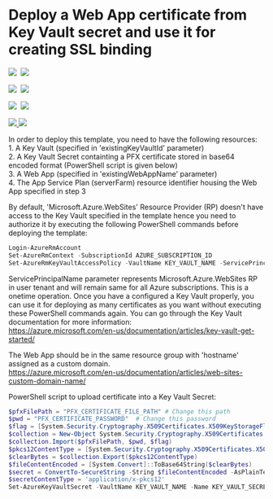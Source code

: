 # Deploy a Web App certificate from Key Vault secret and use it for creating SSL binding

<IMG SRC="https://azbotstorage.blob.core.windows.net/badges/201-web-app-certificate-from-key-vault/PublicLastTestDate.svg" />&nbsp;
<IMG SRC="https://azbotstorage.blob.core.windows.net/badges/201-web-app-certificate-from-key-vault/PublicDeployment.svg" />&nbsp;

<IMG SRC="https://azbotstorage.blob.core.windows.net/badges/201-web-app-certificate-from-key-vault/FairfaxLastTestDate.svg" />&nbsp;
<IMG SRC="https://azbotstorage.blob.core.windows.net/badges/201-web-app-certificate-from-key-vault/FairfaxDeployment.svg" />&nbsp;

<IMG SRC="https://azbotstorage.blob.core.windows.net/badges/201-web-app-certificate-from-key-vault/BestPracticeResult.svg" />&nbsp;
<IMG SRC="https://azbotstorage.blob.core.windows.net/badges/201-web-app-certificate-from-key-vault/CredScanResult.svg" />&nbsp;

<a href="https://portal.azure.com/#create/Microsoft.Template/uri/https%3A%2F%2Fraw.githubusercontent.com%2Fazure%2Fazure-quickstart-templates%2Fmaster%2F201-web-app-certificate-from-key-vault%2Fazuredeploy.json" target="_blank">
    <img src="http://azuredeploy.net/deploybutton.png"/>
</a>
<a href="http://armviz.io/#/?load=https%3A%2F%2Fraw.githubusercontent.com%2FAzure%2Fazure-quickstart-templates%2Fmaster%2F201-app-service-certificate-standard%2Fazuredeploy.json" target="_blank">
    <img src="http://armviz.io/visualizebutton.png"/>
</a>

<P>
In order to deploy this template, you need to have the following resources:  <br />
1. A Key Vault (specified in 'existingKeyVaultId' parameter) <br />
2. A Key Vault Secret containting a PFX certificate stored in base64 encoded format (PowerShell script is given below)  <br />
3. A Web App (specified in 'existingWebAppName' parameter)  <br />
4. The App Service Plan (serverFarm) resource identifier housing the Web App specified in step 3 <br />
</P>

<P>
By default, 'Microsoft.Azure.WebSites' Resource Provider (RP) doesn't have access to the Key Vault specified in the template hence you need to authorize it by executing 
the following PowerShell commands before deploying the template:  <br />

```PowerShell
Login-AzureRmAccount
Set-AzureRmContext -SubscriptionId AZURE_SUBSCRIPTION_ID
Set-AzureRmKeyVaultAccessPolicy -VaultName KEY_VAULT_NAME -ServicePrincipalName abfa0a7c-a6b6-4736-8310-5855508787cd -PermissionsToSecrets get
```
</P>

ServicePrincipalName parameter represents Microsoft.Azure.WebSites RP in user tenant and will remain same for all Azure subscriptions. This is a onetime operation. Once you have a configured a Key Vault properly, 
you can use it for deploying as many certificates as you want without executing these PowerShell commands again. You can go through the Key Vault documentation for more information: <br />
https://azure.microsoft.com/en-us/documentation/articles/key-vault-get-started/

The Web App should be in the same resource group with 'hostname' assigned as a custom domain. <br />
https://azure.microsoft.com/en-us/documentation/articles/web-sites-custom-domain-name/

PowerShell script to upload certificate into a Key Vault Secret:

```PowerShell
$pfxFilePath = "PFX_CERTIFICATE_FILE_PATH" # Change this path
$pwd = "PFX_CERTIFICATE_PASSWORD"  # Change this password
$flag = [System.Security.Cryptography.X509Certificates.X509KeyStorageFlags]::Exportable
$collection = New-Object System.Security.Cryptography.X509Certificates.X509Certificate2Collection
$collection.Import($pfxFilePath, $pwd, $flag)
$pkcs12ContentType = [System.Security.Cryptography.X509Certificates.X509ContentType]::Pkcs12
$clearBytes = $collection.Export($pkcs12ContentType)
$fileContentEncoded = [System.Convert]::ToBase64String($clearBytes)
$secret = ConvertTo-SecureString -String $fileContentEncoded -AsPlainText –Force
$secretContentType = 'application/x-pkcs12'
Set-AzureKeyVaultSecret -VaultName KEY_VAULT_NAME -Name KEY_VAULT_SECRET_NAME -SecretValue $Secret -ContentType $secretContentType # Change Key Vault name and Secret name
```
